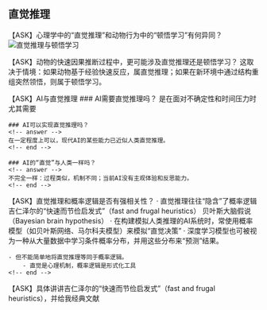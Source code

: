 
## 直觉推理

【ASK】心理学中的“直觉推理”和动物行为中的“顿悟学习”有何异同？
	<!-- answer -->
	![直觉推理与顿悟学习](/images/截图2025-04-01-19.35.43.png)
 	<!-- end -->

【ASK】动物的快速因果推断过程中，更可能涉及直觉推理还是顿悟学习？
	<!-- answer -->
	这取决于情境：如果动物基于经验快速反应，属直觉推理；如果在新环境中通过结构重组突然领悟，则属于顿悟学习。
 	<!-- end -->

【ASK】AI与直觉推理
	### AI需要直觉推理吗？
	<!-- answer -->
	是在面对不确定性和时间压力时尤其需要
	<!-- end -->
	
	### AI可以实现直觉推理吗？
	<!-- answer -->
	在一定程度上可以，现代AI的某些能力已近似人类直觉推理。
	<!-- end -->
	
	### AI的“直觉”与人类一样吗？
	<!-- answer -->
	不完全一样：过程类似，机制不同；当前AI没有主观体验和反思能力。
	<!-- end -->

【ASK】直觉推理和概率逻辑是否有强相关性？
	<!-- answer -->
	· 直觉推理往往“隐含”了概率逻辑
		吉仁泽尔的“快速而节俭启发式”（fast and frugal heuristics）
		贝叶斯大脑假说（Bayesian brain hypothesis）
	· 在构建模拟人类推理的AI系统时，常使用概率模型（如贝叶斯网络、马尔科夫模型）来模拟“直觉决策”
	· 深度学习模型也可被视为一种从大量数据中学习条件概率分布，并用这些分布来“预测”结果。
 
	- 但不能简单地将直觉推理等同于概率逻辑。
		- 直觉是心理机制，概率逻辑是形式化工具
  	<!-- end -->
  
【ASK】具体讲讲吉仁泽尔的“快速而节俭启发式”（fast and frugal heuristics），并给我经典文献

